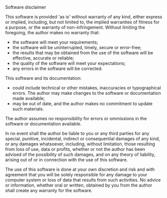 Software disclaimer

This software is provided 'as is' without warranty of any kind, either express or implied, including, but not limited to, the implied warranties of fitness for a purpose, or the warranty of non-infringement. Without limiting the foregoing, the author makes no warranty that:

* the software will meet your requirements;
* the software will be uninterrupted, timely, secure or error-free;
* the results that may be obtained from the use of the software will be effective, accurate or reliable;
* the quality of the software will meet your expectations;
* any errors in the software will be corrected.

This software and its documentation:

* could include technical or other mistakes, inaccuracies or typographical errors. The author may make changes to the software or documentation made available;
* may be out of date, and the author makes no commitment to update such materials.

The author assumes no responsibility for errors or ommissions in the software or documentation available.

In no event shall the author be liable to you or any third parties for any special, punitive, incidental, indirect or consequential damages of any kind, or any damages whatsoever, including, without limitation, those resulting from loss of use, data or profits, whether or not the author has been advised of the possibility of such damages, and on any theory of liability, arising out of or in connection with the use of this software.

The use of this software is done at your own discretion and risk and with agreement that you will be solely responsible for any damage to your computer system or loss of data that results from such activities. No advice or information, whether oral or written, obtained by you from the author shall create any warranty for the software.

